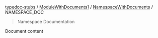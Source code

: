 [typedoc-stubs](../../../../README.md) / [ModuleWithDocuments1](../../../README.md) / [NamespaceWithDocuments](../README.md) / NAMESPACE\_DOC

> Namespace Documentation

Document content
